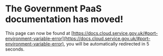 # The Government PaaS documentation has moved!
This page can now be found at [https://docs.cloud.service.gov.uk/#port-environment-variable-error](https://docs.cloud.service.gov.uk/#port-environment-variable-error), you will be automatically redirected in 5 seconds.